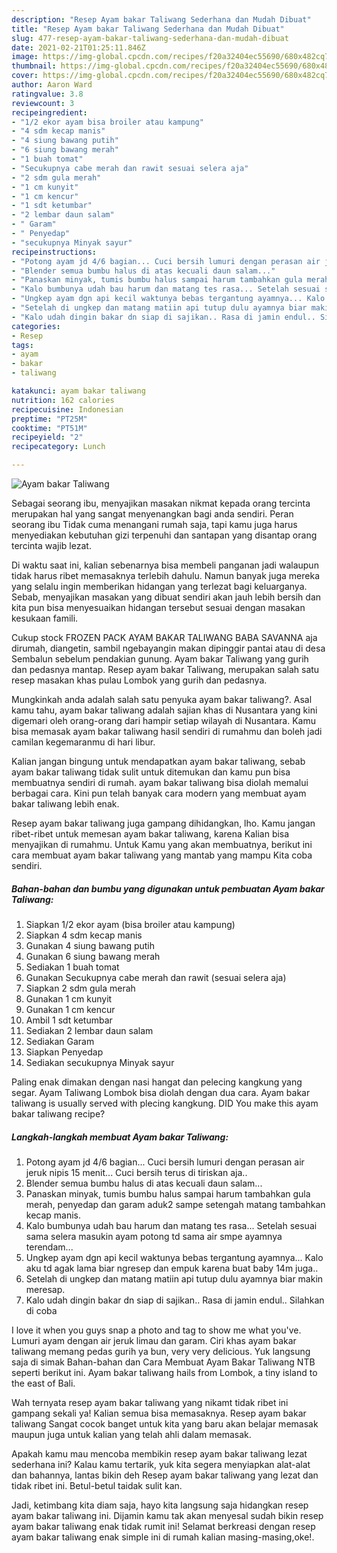 ```yaml
---
description: "Resep Ayam bakar Taliwang Sederhana dan Mudah Dibuat"
title: "Resep Ayam bakar Taliwang Sederhana dan Mudah Dibuat"
slug: 477-resep-ayam-bakar-taliwang-sederhana-dan-mudah-dibuat
date: 2021-02-21T01:25:11.846Z
image: https://img-global.cpcdn.com/recipes/f20a32404ec55690/680x482cq70/ayam-bakar-taliwang-foto-resep-utama.jpg
thumbnail: https://img-global.cpcdn.com/recipes/f20a32404ec55690/680x482cq70/ayam-bakar-taliwang-foto-resep-utama.jpg
cover: https://img-global.cpcdn.com/recipes/f20a32404ec55690/680x482cq70/ayam-bakar-taliwang-foto-resep-utama.jpg
author: Aaron Ward
ratingvalue: 3.8
reviewcount: 3
recipeingredient:
- "1/2 ekor ayam bisa broiler atau kampung"
- "4 sdm kecap manis"
- "4 siung bawang putih"
- "6 siung bawang merah"
- "1 buah tomat"
- "Secukupnya cabe merah dan rawit sesuai selera aja"
- "2 sdm gula merah"
- "1 cm kunyit"
- "1 cm kencur"
- "1 sdt ketumbar"
- "2 lembar daun salam"
- " Garam"
- " Penyedap"
- "secukupnya Minyak sayur"
recipeinstructions:
- "Potong ayam jd 4/6 bagian... Cuci bersih lumuri dengan perasan air jeruk nipis 15 menit... Cuci bersih terus di tiriskan aja.."
- "Blender semua bumbu halus di atas kecuali daun salam..."
- "Panaskan minyak, tumis bumbu halus sampai harum tambahkan gula merah, penyedap dan garam aduk2 sampe setengah matang tambahkan kecap manis."
- "Kalo bumbunya udah bau harum dan matang tes rasa... Setelah sesuai sama selera masukin ayam potong td sama air smpe ayamnya terendam..."
- "Ungkep ayam dgn api kecil waktunya bebas tergantung ayamnya... Kalo aku td agak lama biar ngresep dan empuk karena buat baby 14m juga.."
- "Setelah di ungkep dan matang matiin api tutup dulu ayamnya biar makin meresap."
- "Kalo udah dingin bakar dn siap di sajikan.. Rasa di jamin endul.. Silahkan di coba"
categories:
- Resep
tags:
- ayam
- bakar
- taliwang

katakunci: ayam bakar taliwang 
nutrition: 162 calories
recipecuisine: Indonesian
preptime: "PT25M"
cooktime: "PT51M"
recipeyield: "2"
recipecategory: Lunch

---
```



![Ayam bakar Taliwang](https://img-global.cpcdn.com/recipes/f20a32404ec55690/680x482cq70/ayam-bakar-taliwang-foto-resep-utama.jpg)

Sebagai seorang ibu, menyajikan masakan nikmat kepada orang tercinta merupakan hal yang sangat menyenangkan bagi anda sendiri. Peran seorang ibu Tidak cuma menangani rumah saja, tapi kamu juga harus menyediakan kebutuhan gizi terpenuhi dan santapan yang disantap orang tercinta wajib lezat.

Di waktu  saat ini, kalian sebenarnya bisa membeli panganan jadi walaupun tidak harus ribet memasaknya terlebih dahulu. Namun banyak juga mereka yang selalu ingin memberikan hidangan yang terlezat bagi keluarganya. Sebab, menyajikan masakan yang dibuat sendiri akan jauh lebih bersih dan kita pun bisa menyesuaikan hidangan tersebut sesuai dengan masakan kesukaan famili. 

Cukup stock FROZEN PACK AYAM BAKAR TALIWANG BABA SAVANNA aja dirumah, diangetin, sambil ngebayangin makan dipinggir pantai atau di desa Sembalun sebelum pendakian gunung. Ayam bakar Taliwang yang gurih dan pedasnya mantap. Resep ayam bakar Taliwang, merupakan salah satu resep masakan khas pulau Lombok yang gurih dan pedasnya.

Mungkinkah anda adalah salah satu penyuka ayam bakar taliwang?. Asal kamu tahu, ayam bakar taliwang adalah sajian khas di Nusantara yang kini digemari oleh orang-orang dari hampir setiap wilayah di Nusantara. Kamu bisa memasak ayam bakar taliwang hasil sendiri di rumahmu dan boleh jadi camilan kegemaranmu di hari libur.

Kalian jangan bingung untuk mendapatkan ayam bakar taliwang, sebab ayam bakar taliwang tidak sulit untuk ditemukan dan kamu pun bisa membuatnya sendiri di rumah. ayam bakar taliwang bisa diolah memalui berbagai cara. Kini pun telah banyak cara modern yang membuat ayam bakar taliwang lebih enak.

Resep ayam bakar taliwang juga gampang dihidangkan, lho. Kamu jangan ribet-ribet untuk memesan ayam bakar taliwang, karena Kalian bisa menyajikan di rumahmu. Untuk Kamu yang akan membuatnya, berikut ini cara membuat ayam bakar taliwang yang mantab yang mampu Kita coba sendiri.

<!--inarticleads1-->

##### Bahan-bahan dan bumbu yang digunakan untuk pembuatan Ayam bakar Taliwang:

1. Siapkan 1/2 ekor ayam (bisa broiler atau kampung)
1. Siapkan 4 sdm kecap manis
1. Gunakan 4 siung bawang putih
1. Gunakan 6 siung bawang merah
1. Sediakan 1 buah tomat
1. Gunakan Secukupnya cabe merah dan rawit (sesuai selera aja)
1. Siapkan 2 sdm gula merah
1. Gunakan 1 cm kunyit
1. Gunakan 1 cm kencur
1. Ambil 1 sdt ketumbar
1. Sediakan 2 lembar daun salam
1. Sediakan  Garam
1. Siapkan  Penyedap
1. Sediakan secukupnya Minyak sayur


Paling enak dimakan dengan nasi hangat dan pelecing kangkung yang segar. Ayam Taliwang Lombok bisa diolah dengan dua cara. Ayam bakar taliwang is usually served with plecing kangkung. DID You make this ayam bakar taliwang recipe? 

<!--inarticleads2-->

##### Langkah-langkah membuat Ayam bakar Taliwang:

1. Potong ayam jd 4/6 bagian... Cuci bersih lumuri dengan perasan air jeruk nipis 15 menit... Cuci bersih terus di tiriskan aja..
1. Blender semua bumbu halus di atas kecuali daun salam...
1. Panaskan minyak, tumis bumbu halus sampai harum tambahkan gula merah, penyedap dan garam aduk2 sampe setengah matang tambahkan kecap manis.
1. Kalo bumbunya udah bau harum dan matang tes rasa... Setelah sesuai sama selera masukin ayam potong td sama air smpe ayamnya terendam...
1. Ungkep ayam dgn api kecil waktunya bebas tergantung ayamnya... Kalo aku td agak lama biar ngresep dan empuk karena buat baby 14m juga..
1. Setelah di ungkep dan matang matiin api tutup dulu ayamnya biar makin meresap.
1. Kalo udah dingin bakar dn siap di sajikan.. Rasa di jamin endul.. Silahkan di coba


I love it when you guys snap a photo and tag to show me what you&#39;ve. Lumuri ayam dengan air jeruk limau dan garam. Ciri khas ayam bakar taliwang memang pedas gurih ya bun, very very delicious. Yuk langsung saja di simak Bahan-bahan dan Cara Membuat Ayam Bakar Taliwang NTB seperti berikut ini. Ayam bakar taliwang hails from Lombok, a tiny island to the east of Bali. 

Wah ternyata resep ayam bakar taliwang yang nikamt tidak ribet ini gampang sekali ya! Kalian semua bisa memasaknya. Resep ayam bakar taliwang Sangat cocok banget untuk kita yang baru akan belajar memasak maupun juga untuk kalian yang telah ahli dalam memasak.

Apakah kamu mau mencoba membikin resep ayam bakar taliwang lezat sederhana ini? Kalau kamu tertarik, yuk kita segera menyiapkan alat-alat dan bahannya, lantas bikin deh Resep ayam bakar taliwang yang lezat dan tidak ribet ini. Betul-betul taidak sulit kan. 

Jadi, ketimbang kita diam saja, hayo kita langsung saja hidangkan resep ayam bakar taliwang ini. Dijamin kamu tak akan menyesal sudah bikin resep ayam bakar taliwang enak tidak rumit ini! Selamat berkreasi dengan resep ayam bakar taliwang enak simple ini di rumah kalian masing-masing,oke!.


